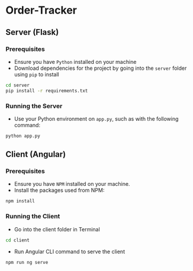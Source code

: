# Order-Tracker

## Server (Flask)

### Prerequisites
- Ensure you have `Python` installed on your machine
- Download dependencies for the project by going into the `server` folder using `pip` to install
```bash
cd server
pip install -r requirements.txt
```

### Running the Server
- Use your Python environment on `app.py`, such as with the following command: 
```bash
python app.py
```

## Client (Angular)

### Prerequisites
- Ensure you have `NPM` installed on your machine.
- Install the packages used from NPM:
```bash
npm install
```

### Running the Client
- Go into the client folder in Terminal
```bash
cd client
```
- Run Angular CLI command to serve the client 
```bash
npm run ng serve
```
